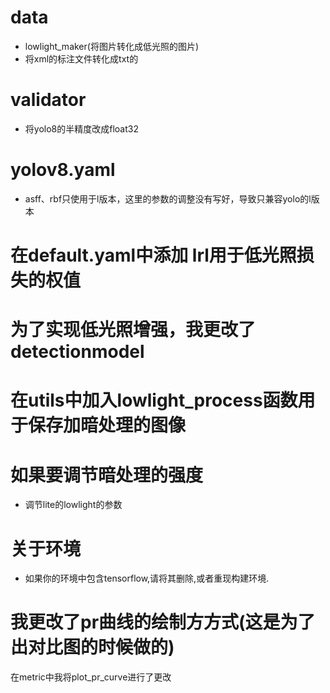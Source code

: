 # data
- lowlight_maker(将图片转化成低光照的图片)
- 将xml的标注文件转化成txt的

# validator
- 将yolo8的半精度改成float32
 
# yolov8.yaml
- asff、rbf只使用于l版本，这里的参数的调整没有写好，导致只兼容yolo的l版本

# 在default.yaml中添加 lrl用于低光照损失的权值

# 为了实现低光照增强，我更改了detectionmodel

# 在utils中加入lowlight_process函数用于保存加暗处理的图像

# 如果要调节暗处理的强度
- 调节lite的lowlight的参数

# 关于环境
- 如果你的环境中包含tensorflow,请将其删除,或者重现构建环境.

# 我更改了pr曲线的绘制方方式(这是为了出对比图的时候做的)

在metric中我将plot_pr_curve进行了更改